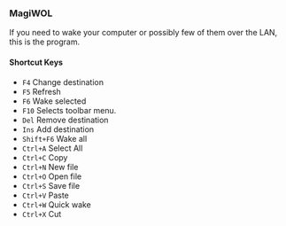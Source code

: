 ### MagiWOL ###

If you need to wake your computer or possibly few of them over the LAN, this is
the program.


#### Shortcut Keys ####

  * `F4`                      Change destination
  * `F5`                      Refresh
  * `F6`                      Wake selected
  * `F10`                     Selects toolbar menu.
  * `Del`                     Remove destination
  * `Ins`                     Add destination
  * `Shift+F6`                Wake all
  * `Ctrl+A`                  Select All
  * `Ctrl+C`                  Copy
  * `Ctrl+N`                  New file
  * `Ctrl+O`                  Open file
  * `Ctrl+S`                  Save file
  * `Ctrl+V`                  Paste
  * `Ctrl+W`                  Quick wake
  * `Ctrl+X`                  Cut
